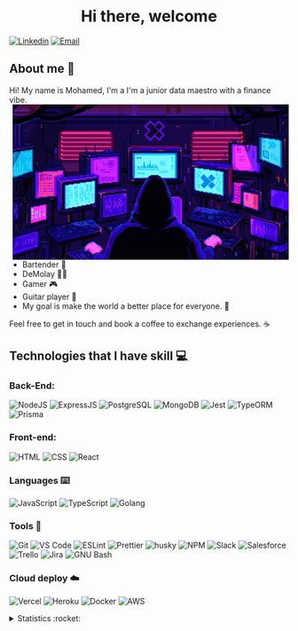 <h1 align="center">Hi there, welcome  </h1>

[![Linkedin](https://img.shields.io/badge/LinkedIn-0077B5?style=for-the-badge&logo=linkedin&logoColor=white)](https://www.linkedin.com/in/mohamed-ammar-883a7a252/)
[![Email](https://img.shields.io/badge/Gmail-D14836?style=for-the-badge&logo=gmail&logoColor=white)](Mohamedd.ammarr@gmail.com)

## About me :speech_balloon:

Hi! My name is Mohamed, I'm a I'm a junior data maestro with a finance vibe.
<img align="right" alt="GIF" src= "https://raw.githubusercontent.com/Meralytics/Meralytics/main/155621436-37921094-7848-41ad-9ba6-d4b17f255b58.gif"  />


* Bartender :tropical_drink:
* DeMolay :vampire_man:
* Gamer :video_game:
* Guitar player :guitar:
* My goal is make the world a better place for everyone. :star2:

Feel free to get in touch and book a coffee to exchange experiences. ☕️

## Technologies that I have skill :computer:

### Back-End:

![NodeJS](https://img.shields.io/badge/Node.js-43853D?style=flat-square&logo=node.js&logoColor=white)
![ExpressJS](https://img.shields.io/badge/Express.js-404D59?style=flat-square&logo=express&logoColor=white)
![PostgreSQL](https://img.shields.io/badge/PostgreSQL-316192?style=flat-square&logo=postgresql&logoColor=white)
![MongoDB](https://img.shields.io/badge/MongoDB-white?style=flat-square&logo=mongodb&logoColor=green)
![Jest](https://img.shields.io/badge/Jest-C21325?style=flat-square&logo=jest&logoColor=white)
![TypeORM](https://img.shields.io/badge/TypeORM-red?style=flat-square)
![Prisma](https://img.shields.io/badge/Prisma-283141?style=flat-square&logo=prisma&logoColor=white)

### Front-end:

![HTML](https://img.shields.io/badge/HTML5-E34F26?style=flat-square&logo=html5&logoColor=white)
![CSS](https://img.shields.io/badge/CSS3-1572B6?style=flat-square&logo=css3&logoColor=white)
![React](https://img.shields.io/badge/React-20232A?style=flat-square&logo=react&logoColor=61DAFB)

### Languages :keyboard:

![JavaScript](https://img.shields.io/badge/JavaScript-323330?style=flat-square&logo=javascript&logoColor=F7DF1E)
![TypeScript](https://img.shields.io/badge/TypeScript-white?style=flat-square&logo=typescript&logoColor=blue)
![Golang](https://img.shields.io/badge/Golang-blue?style=flat-square&logo=go&logoColor=white)

### Tools :wrench:

![Git](https://img.shields.io/badge/Git-F05032?style=flat-square&logo=git&logoColor=white)
![VS Code](http://img.shields.io/badge/VS%20Code-007ACC?style=flat-square&logo=visual-studio-code&logoColor=ffffff)
![ESLint](https://img.shields.io/badge/ESLint-7c7ce9?style=flat-square&logo=ESLint)
![Prettier](https://img.shields.io/badge/prettier-1A2C34?style=flat-square&logo=prettier&logoColor=F7BA3E)
![husky](https://img.shields.io/badge/husky-b0b0d5?style=flat-square)
![NPM](https://img.shields.io/badge/NPM-FFF?style=flat-square&logo=npm)
![Slack](https://img.shields.io/badge/Slack-4A154B?style=flat-square&logo=slack&logoColor=white)
![Salesforce](https://img.shields.io/badge/Salesforce-blue?style=flat-square&logo=salesforce&logoColor=white)
![Trello](https://img.shields.io/badge/Trello-0079BF?style=flat-square&logo=trello&logoColor=white)
![Jira](https://img.shields.io/badge/Jira-blue?style=flat-square&logo=jira&logoColor=white)
![GNU Bash](https://img.shields.io/badge/GNU_Bash-4EAA25?style=flat-square&logo=gnu-bash&logoColor=white)

### Cloud deploy :cloud:

![Vercel](https://img.shields.io/badge/Vercel-000000?style=flat-square&logo=vercel&logoColor=white)
![Heroku](https://img.shields.io/badge/Heroku-430098?style=flat-square&logo=heroku&logoColor=white)
![Docker](https://img.shields.io/badge/Docker-002c66?style=flat-square&logo=docker&logoColor=white)
![AWS](https://img.shields.io/badge/AWS-black?style=flat-square&logo=amazon&logoColor=FF9900)

<details>
  <summary>Statistics :rocket:</summary>
  <img align="left" width="450" src="https://github-readme-stats.vercel.app/api?username=leonardo-otero390&show_icons=true&theme=cobalt&count_private=true&hide=stars,issues" />
  <img align="right" src="https://github-readme-stats.vercel.app/api/top-langs/?username=leonardo-otero390&layout=compact" />
 </details>

